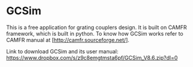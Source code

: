 # GCSim

This is a free application for grating couplers design. It is built on CAMFR framework, which is built in python. To know how GCSim works refer to CAMFR manual at [http://camfr.sourceforge.net/].

Link to download GCSim and its user manual: https://www.dropbox.com/s/z9c8emgtmsta6pf/GCSim_V8.6.zip?dl=0
